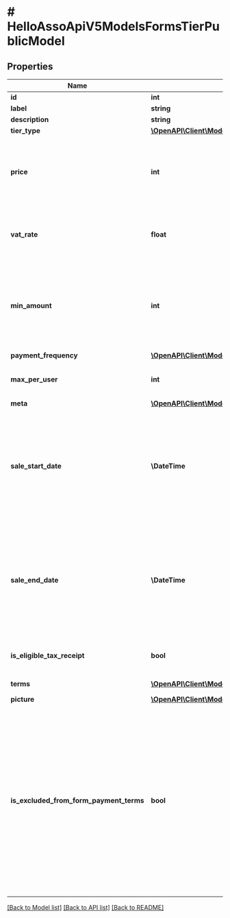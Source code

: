 # # HelloAssoApiV5ModelsFormsTierPublicModel

## Properties

Name | Type | Description | Notes
------------ | ------------- | ------------- | -------------
**id** | **int** | id | [optional]
**label** | **string** | label | [optional]
**description** | **string** | description | [optional]
**tier_type** | [**\OpenAPI\Client\Model\HelloAssoApiV5ModelsEnumsTierType**](HelloAssoApiV5ModelsEnumsTierType.md) |  | [optional]
**price** | **int** | the Price in cents  if price equals 0 then it is free or there is a MinAmount | [optional]
**vat_rate** | **float** | Vat rate if applicable  Amount have to be 0.10 for 10% | [optional]
**min_amount** | **int** | If set, it means the payment is free to choose, according to the specified minAmount in cents | [optional]
**payment_frequency** | [**\OpenAPI\Client\Model\HelloAssoApiV5ModelsEnumsPaymentFrequencyType**](HelloAssoApiV5ModelsEnumsPaymentFrequencyType.md) |  | [optional]
**max_per_user** | **int** | Max quantity buyable in this cart | [optional]
**meta** | [**\OpenAPI\Client\Model\HelloAssoApiV5ModelsCommonMetaModel**](HelloAssoApiV5ModelsCommonMetaModel.md) |  | [optional]
**sale_start_date** | **\DateTime** | The datetime (Inclusive) at which the users can start buying this tier.  If null the tier will be available at the start of the event. | [optional]
**sale_end_date** | **\DateTime** | The datetime (Inclusive) at which the tier is no longer available.  If null the tier will be available until the end of the event. | [optional]
**is_eligible_tax_receipt** | **bool** | Whether this is eligible to a deduction | [optional]
**terms** | [**\OpenAPI\Client\Model\HelloAssoApiV5ModelsFormsTermModel[]**](HelloAssoApiV5ModelsFormsTermModel.md) | Terms of tier | [optional]
**picture** | [**\OpenAPI\Client\Model\HelloAssoApiV5ModelsCommonDocumentModel**](HelloAssoApiV5ModelsCommonDocumentModel.md) |  | [optional]
**is_excluded_from_form_payment_terms** | **bool** | True means this tier must be paid in the initial payment, false means it can be paid in payment with installments  Null when the form payment terms are disabled or not compatible with the related form | [optional]

[[Back to Model list]](../../README.md#models) [[Back to API list]](../../README.md#endpoints) [[Back to README]](../../README.md)
